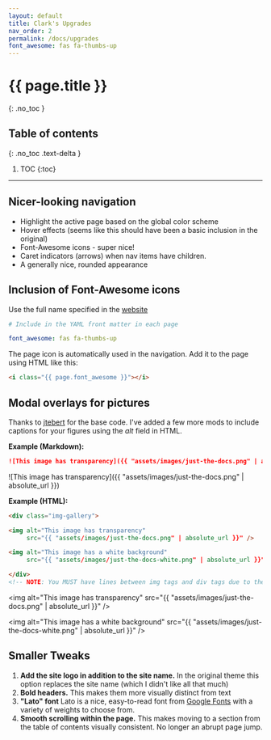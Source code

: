 ```yaml
---
layout: default
title: Clark's Upgrades
nav_order: 2
permalink: /docs/upgrades
font_awesome: fas fa-thumbs-up
---
```


# <i class="{{ page.font_awesome }}"></i> {{ page.title }}
{: .no_toc }

## Table of contents
{: .no_toc .text-delta }

1. TOC
{:toc}

---


## Nicer-looking navigation
- Highlight the active page based on the global color scheme
- Hover effects (seems like this should have been a basic inclusion in the original)
- Font-Awesome icons - super nice!
- Caret indicators (arrows) when nav items have children.
- A generally nice, rounded appearance


## Inclusion of Font-Awesome icons
Use the full name specified in the [website](https://fontawesome.com/icons/thumbs-up?style=solid) 
```yaml
# Include in the YAML front matter in each page

font_awesome: fas fa-thumbs-up
```
The page icon is automatically used in the navigation. Add it to the page using HTML like this:
```html
<i class="{{ page.font_awesome }}"></i>
```

## Modal overlays for pictures
Thanks to [jtebert](https://github.com/jtebert) for the base code. I've added a few more mods to include captions for your figures using the _alt_ field in HTML.

**Example (Markdown):**

``` markdown
![This image has transparency]({{ "assets/images/just-the-docs.png" | absolute_url }})
```

![This image has transparency]({{ "assets/images/just-the-docs.png" | absolute_url }})

**Example (HTML):**

``` html
<div class="img-gallery">

<img alt="This image has transparency"
	 src="{{ "assets/images/just-the-docs.png" | absolute_url }}" />

<img alt="This image has a white background"
	 src="{{ "assets/images/just-the-docs-white.png" | absolute_url }}" />

</div>
<!-- NOTE: You MUST have lines between img tags and div tags due to the way things are parsed. -->
```

<div class="img-gallery">

<img alt="This image has transparency"
	 src="{{ "assets/images/just-the-docs.png" | absolute_url }}" />

<img alt="This image has a white background"
	 src="{{ "assets/images/just-the-docs-white.png" | absolute_url }}" />

</div>


## Smaller Tweaks
1. **Add the site logo in addition to the site name.** In the original theme this option replaces the site name (which I didn't like all that much)
2. **Bold headers.** This makes them more visually distinct from text
3. **"Lato" font** Lato is a nice, easy-to-read font from [Google Fonts](https://fonts.google.com/specimen/Lato) with a variety of weights to choose from.
4. **Smooth scrolling within the page.** This makes moving to a section from the table of contents visually consistent. No longer an abrupt page jump.
